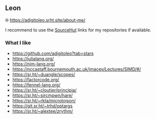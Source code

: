 ## Leon

:globe_with_meridians: https://adigitoleo.srht.site/about-me/

I recommend to use the [SourceHut](https://sr.ht/~adigitoleo/) links
for my repositories if available.

### What I like

- https://github.com/adigitoleo?tab=stars
- https://julialang.org/
- https://nim-lang.org/
- https://nccastaff.bournemouth.ac.uk/jmacey/Lectures/SIMD/#/
- https://sr.ht/~duangle/scopes/
- https://factorcode.org/
- https://fennel-lang.org/
- https://sr.ht/~cloutier/principia/
- https://sr.ht/~sircmpwn/hare/
- https://sr.ht/~rkta/microtojson/
- https://git.sr.ht/~trhd/optargs
- https://sr.ht/~alextee/zrythm/
